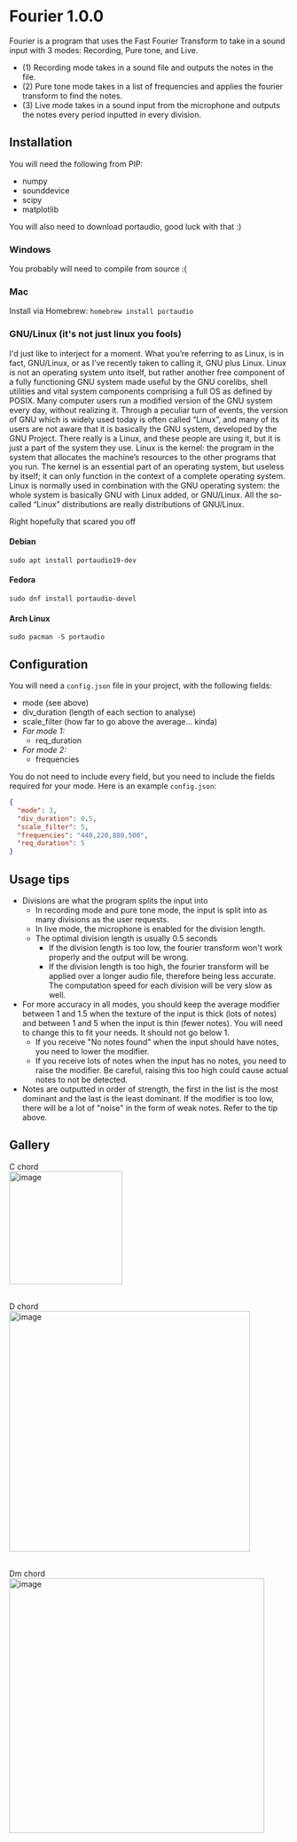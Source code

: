 # Fourier 1.0.0
Fourier is a program that uses the Fast Fourier Transform to take in a sound input with 3 modes: Recording, Pure tone, and Live.

- (1) Recording mode takes in a sound file and outputs the notes in the file.
- (2) Pure tone mode takes in a list of frequencies and applies the fourier transform to find the notes.
- (3) Live mode takes in a sound input from the microphone and outputs the notes every period inputted in every division.

## Installation
You will need the following from PIP:
- numpy
- sounddevice
- scipy
- matplotlib

You will also need to download portaudio, good luck with that :)

### Windows
You probably will need to compile from source :(

### Mac
Install via Homebrew:
`homebrew install portaudio`

### GNU/Linux (it's not just linux you fools)

I'd just like to interject for a moment. What you’re referring to as Linux, is in fact, GNU/Linux, or as I’ve recently taken to calling it, GNU plus Linux. Linux is not an operating system unto itself, but rather another free component of a fully functioning GNU system made useful by the GNU corelibs, shell utilities and vital system components comprising a full OS as defined by POSIX.
Many computer users run a modified version of the GNU system every day, without realizing it. Through a peculiar turn of events, the version of GNU which is widely used today is often called “Linux”, and many of its users are not aware that it is basically the GNU system, developed by the GNU Project. There really is a Linux, and these people are using it, but it is just a part of the system they use.
Linux is the kernel: the program in the system that allocates the machine’s resources to the other programs that you run. The kernel is an essential part of an operating system, but useless by itself; it can only function in the context of a complete operating system. Linux is normally used in combination with the GNU operating system: the whole system is basically GNU with Linux added, or GNU/Linux. All the so-called “Linux” distributions are really distributions of GNU/Linux.

Right hopefully that scared you off
#### Debian
`sudo apt install portaudio19-dev`
#### Fedora
`sudo dnf install portaudio-devel`
#### Arch Linux
`sudo pacman -S portaudio`

## Configuration
You will need a `config.json` file in your project, with the following fields:
- mode (see above)
- div_duration (length of each section to analyse)
- scale_filter (how far to go above the average... kinda)
- _For mode 1:_
  - req_duration
- _For mode 2:_
  - frequencies

You do not need to include every field, but you need to include the fields required for your mode. Here is an example `config.json`:

```json
{
  "mode": 3,
  "div_duration": 0.5,
  "scale_filter": 5,
  "frequencies": "440,220,880,500",
  "req_duration": 5
}
```

## Usage tips
- Divisions are what the program splits the input into 
  - In recording mode and pure tone mode, the input is split into as many divisions as the user requests.
  - In live mode, the microphone is enabled for the division length.
  - The optimal division length is usually 0.5 seconds
    - If the division length is too low, the fourier transform won't work properly and the output will be wrong.
    - If the division length is too high, the fourier transform will be applied over a longer audio file, therefore being less accurate. The computation speed for each division will be very slow as well.
- For more accuracy in all modes, you should keep the average modifier between 1 and 1.5 when the texture of the input is thick (lots of notes) and between 1 and 5 when the input is thin (fewer notes). You will need to change this to fit your needs. It should not go below 1.
  - If you receive "No notes found" when the input should have notes, you need to lower the modifier.
  - If you receive lots of notes when the input has no notes, you need to raise the modifier. Be careful, raising this too high could cause actual notes to not be detected.
- Notes are outputted in order of strength, the first in the list is the most dominant and the last is the least dominant. If the modifier is too low, there will be a lot of "noise" in the form of weak notes. Refer to the tip above.


## Gallery
C chord <br />
<img width="204" alt="image" src="https://github.com/iwl-lyam/fourier/assets/64089164/0c9afd9c-b227-4567-b34e-4cb148141e2d">

<br />D chord<br />
<img width="434" alt="image" src="https://github.com/iwl-lyam/fourier/assets/64089164/19e0ec4d-9c35-458e-a723-a0b67c3f525a">

<br />Dm chord<br />
<img width="460" alt="image" src="https://github.com/iwl-lyam/fourier/assets/64089164/1616c589-6447-449a-b9db-7b7185c2830e">
